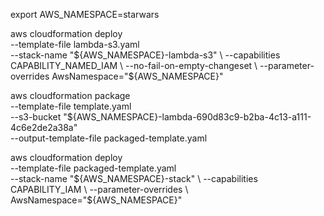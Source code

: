 export AWS_NAMESPACE=starwars

aws cloudformation deploy \
  --template-file lambda-s3.yaml \
  --stack-name "${AWS_NAMESPACE}-lambda-s3" \
  --capabilities CAPABILITY_NAMED_IAM \
  --no-fail-on-empty-changeset \
  --parameter-overrides AwsNamespace="${AWS_NAMESPACE}"

aws cloudformation package \
    --template-file template.yaml \
    --s3-bucket "${AWS_NAMESPACE}-lambda-690d83c9-b2ba-4c13-a111-4c6e2de2a38a" \
    --output-template-file packaged-template.yaml

aws cloudformation deploy \
    --template-file packaged-template.yaml \
    --stack-name "${AWS_NAMESPACE}-stack" \
    --capabilities CAPABILITY_IAM \
    --parameter-overrides \
      AwsNamespace="${AWS_NAMESPACE}"
